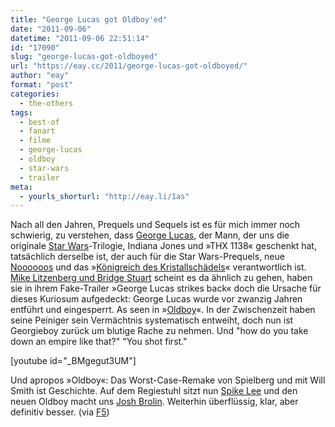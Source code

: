 ```yaml
---
title: "George Lucas got Oldboy'ed"
date: "2011-09-06"
datetime: "2011-09-06 22:51:14"
id: "17090"
slug: "george-lucas-got-oldboyed"
url: "https://eay.cc/2011/george-lucas-got-oldboyed/"
author: "eay"
format: "post"
categories:
  - the-others
tags:
  - best-of
  - fanart
  - filme
  - george-lucas
  - oldboy
  - star-wars
  - trailer
meta:
  - yourls_shorturl: "http://eay.li/1as"
---
```


Nach all den Jahren, Prequels und Sequels ist es für mich immer noch schwierig, zu verstehen, dass [George Lucas](//eay.cc/tag/george-lucas/), der Mann, der uns die originale [Star Wars](//eay.cc/tag/star-wars/)\-Trilogie, Indiana Jones und »THX 1138« geschenkt hat, tatsächlich derselbe ist, der auch für die Star Wars-Prequels, neue [Noooooos](http://www.crackajack.de/2011/08/31/my-united-states-of-star-wars-bluray-noooooofuckingway/) und das »[Königreich des Kristallschädels](//eay.cc/2008/shooting-guys-in-the-dick-is-not-cool/)« verantwortlich ist. [Mike Litzenberg und Bridge Stuart](http://www.slickgigolo.com/) scheint es da ähnlich zu gehen, haben sie in ihrem Fake-Trailer »George Lucas strikes back« doch die Ursache für dieses Kuriosum aufgedeckt: George Lucas wurde vor zwanzig Jahren entführt und eingesperrt. As seen in »[Oldboy](http://de.wikipedia.org/wiki/Oldboy)«. In der Zwischenzeit haben seine Peiniger sein Vermächtnis systematisch entweiht, doch nun ist Georgieboy zurück um blutige Rache zu nehmen. Und "how do you take down an empire like that?" "You shot first."

\[youtube id="\_BMgegut3UM"\]

Und apropos »Oldboy«: Das Worst-Case-Remake von Spielberg und mit Will Smith ist Geschichte. Auf dem Regiestuhl sitzt nun [Spike Lee](http://www.imdb.com/name/nm0000490/) und den neuen Oldboy macht uns [Josh Brolin](http://www.imdb.com/name/nm0000982/). Weiterhin überflüssig, klar, aber definitiv besser. (via [F5](http://www.fuenf-filmfreunde.de/2011/08/30/josh-brolin-fur-oldboy-remake/))
